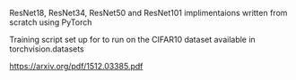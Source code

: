 ResNet18, ResNet34, ResNet50 and ResNet101 implimentaions written from scratch using PyTorch

Training script set up for to run on the CIFAR10 dataset available in torchvision.datasets

https://arxiv.org/pdf/1512.03385.pdf
